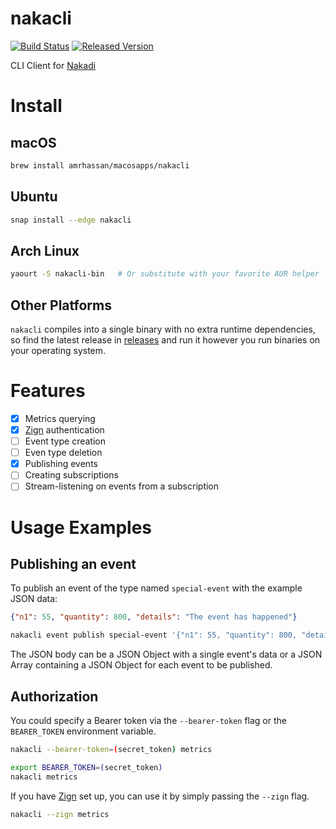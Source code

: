 # nakacli #
[![Build Status](https://travis-ci.org/amrhassan/nakacli.svg?branch=master)](https://travis-ci.org/amrhassan/nakacli)
[![Released Version](https://img.shields.io/crates/v/nakacli.svg)](https://crates.io/crates/nakacli)

CLI Client for [Nakadi](https://zalando.github.io/nakadi/)

# Install #
## macOS ##
```bash
brew install amrhassan/macosapps/nakacli
```
## Ubuntu ##
```bash
snap install --edge nakacli
```
## Arch Linux ##
```bash
yaourt -S nakacli-bin   # Or substitute with your favorite AUR helper
```

## Other Platforms ##
`nakacli` compiles into a single binary with no extra runtime dependencies, so find the latest release in [releases](https://github.com/amrhassan/nakacli/releases) and run it however you run binaries on your operating system.

# Features #
- [x] Metrics querying
- [x] [Zign](https://github.com/zalando-stups/zign) authentication
- [ ] Event type creation
- [ ] Even type deletion
- [x] Publishing events
- [ ] Creating subscriptions
- [ ] Stream-listening on events from a subscription
# Usage Examples #

## Publishing an event ##
To publish an event of the type named `special-event` with the example JSON data:
```json
{"n1": 55, "quantity": 800, "details": "The event has happened"}
```
```bash
nakacli event publish special-event '{"n1": 55, "quantity": 800, "details": "The event has happened"}'
```
The JSON body can be a JSON Object with a single event's data or a JSON Array containing a JSON Object for each event to be published.

## Authorization ##
You could specify a Bearer token via the `--bearer-token` flag or the `BEARER_TOKEN` environment variable.

```bash
nakacli --bearer-token=(secret_token) metrics
```
```bash
export BEARER_TOKEN=(secret_token)
nakacli metrics
```

If you have [Zign](https://github.com/zalando-stups/zign) set up, you can use it by simply passing the `--zign` flag.
```bash
nakacli --zign metrics
```
